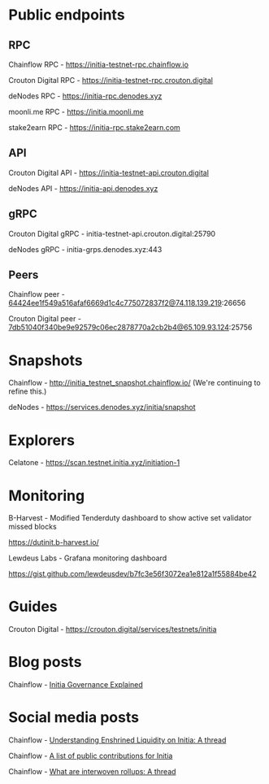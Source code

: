 # Public endpoints

## RPC

Chainflow RPC - https://initia-testnet-rpc.chainflow.io

Crouton Digital RPC - https://initia-testnet-rpc.crouton.digital

deNodes RPC - https://initia-rpc.denodes.xyz

moonli.me RPC - https://initia.moonli.me

stake2earn RPC - https://initia-rpc.stake2earn.com

## API

Crouton Digital API - https://initia-testnet-api.crouton.digital

deNodes API - https://initia-api.denodes.xyz

## gRPC

Crouton Digital gRPC - initia-testnet-api.crouton.digital:25790

deNodes gRPC - initia-grps.denodes.xyz:443

## Peers

Chainflow peer - 64424ee1f549a516afaf6669d1c4c775072837f2@74.118.139.219:26656

Crouton Digital peer - 7db51040f340be9e92579c06ec2878770a2cb2b4@65.109.93.124:25756

# Snapshots

Chainflow - http://initia_testnet_snapshot.chainflow.io/ (We're continuing to refine this.)

deNodes - https://services.denodes.xyz/initia/snapshot

# Explorers

Celatone - https://scan.testnet.initia.xyz/initiation-1

# Monitoring

B-Harvest - Modified Tenderduty dashboard to show active set validator missed blocks

https://dutinit.b-harvest.io/

Lewdeus Labs - Grafana monitoring dashboard

https://gist.github.com/lewdeusdev/b7fc3e56f3072ea1e812a1f55884be42

# Guides

Crouton Digital - https://crouton.digital/services/testnets/initia

# Blog posts

Chainflow - [Initia Governance Explained](https://chainflow.io/initia-governance-explained/)

# Social media posts

Chainflow - [Understanding Enshrined Liquidity on Initia: A thread](https://x.com/ChainflowPOS/status/1806689266183065898)

Chainflow - [A list of public contributions for Initia](https://x.com/ChainflowPOS/status/1805335840903864571)

Chainflow - [What are interwoven rollups: A thread](https://x.com/ChainflowPOS/status/1803835286268579987)

